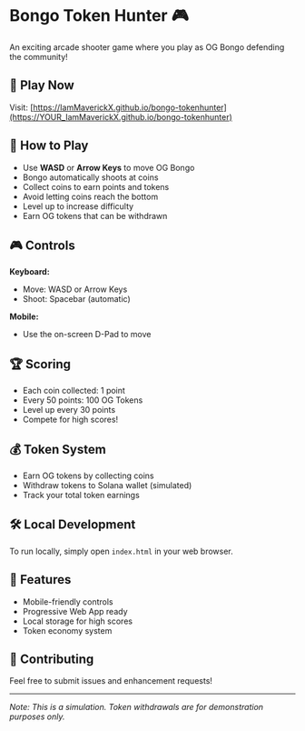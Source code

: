 # Bongo Token Hunter 🎮

An exciting arcade shooter game where you play as OG Bongo defending the community!

## 🚀 Play Now

Visit: [https://IamMaverickX.github.io/bongo-tokenhunter](https://YOUR_IamMaverickX.github.io/bongo-tokenhunter)

## 🎯 How to Play

- Use **WASD** or **Arrow Keys** to move OG Bongo
- Bongo automatically shoots at coins
- Collect coins to earn points and tokens
- Avoid letting coins reach the bottom
- Level up to increase difficulty
- Earn OG tokens that can be withdrawn

## 🎮 Controls

**Keyboard:**
- Move: WASD or Arrow Keys
- Shoot: Spacebar (automatic)

**Mobile:**
- Use the on-screen D-Pad to move

## 🏆 Scoring

- Each coin collected: 1 point
- Every 50 points: 100 OG Tokens
- Level up every 30 points
- Compete for high scores!

## 💰 Token System

- Earn OG tokens by collecting coins
- Withdraw tokens to Solana wallet (simulated)
- Track your total token earnings

## 🛠️ Local Development

To run locally, simply open `index.html` in your web browser.

## 📱 Features

- Mobile-friendly controls
- Progressive Web App ready
- Local storage for high scores
- Token economy system

## 🤝 Contributing

Feel free to submit issues and enhancement requests!

---

*Note: This is a simulation. Token withdrawals are for demonstration purposes only.*
